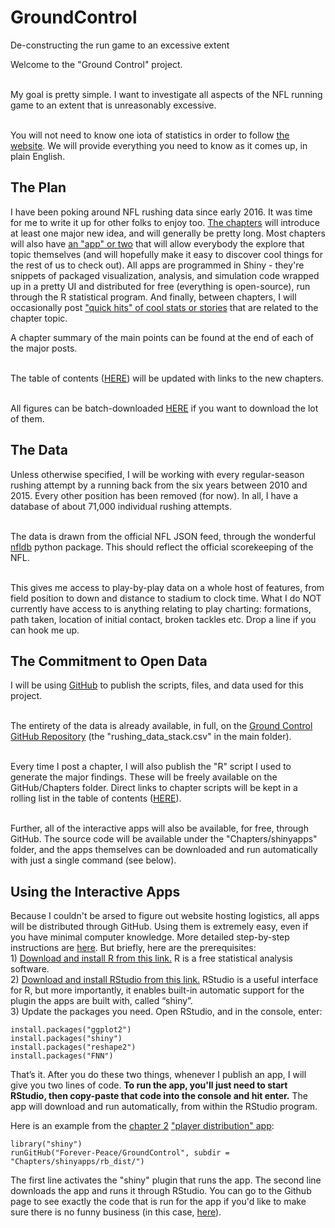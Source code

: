 # GroundControl
De-constructing the run game to an excessive extent

<p>Welcome to the "Ground Control" project.<br/><br/>

My goal is pretty simple. I want to investigate all aspects of the NFL running game to an extent that is unreasonably excessive. <br/><br/>

You will not need to know one iota of statistics in order to follow <a href="http://forever-peace.github.io/GroundControl/">the website</a>. We will provide everything you need to know as it comes up, in plain English.</p>

<h2>The Plan</h2>
<p>I have been poking around NFL rushing data since early 2016. It was time for me to write it up for other folks to enjoy too. <a href="http://forever-peace.github.io/GroundControl/contents/#chapters">The chapters</a> will introduce at least one major new idea, and will generally be pretty long. Most chapters will also have <a href="http://forever-peace.github.io/GroundControl/contents/#apps">an "app" or two</a> that will allow everybody the explore that topic themselves (and will hopefully make it easy to discover cool things for the rest of us to check out). All apps are programmed in Shiny - they're snippets of packaged visualization, analysis, and simulation code wrapped up in a pretty UI and distributed for free (everything is open-source), run through the R statistical program. And finally, between chapters, I will occasionally post <a href="http://forever-peace.github.io/GroundControl/contents/#quick-hits">"quick hits" of cool stats or stories</a> that are related to the chapter topic.</p>

<p>A chapter summary of the main points can be found at the end of each of the major posts.<br/><br/>

The table of contents (<a href="http://forever-peace.github.io/GroundControl/contents/">HERE</a>) will be updated with links to the new chapters.<br/><br/>

All figures can be batch-downloaded <a href="https://drive.google.com/open?id=0Bwky7l-QEUB4bmxmOWcxSUFXaFU">HERE</a> if you want to download the lot of them. </p>

<h2>The Data</h2>
<p>Unless otherwise specified, I will be working with every regular-season rushing attempt by a running back from the six years between 2010 and 2015. Every other position has been removed (for now). In all, I have a database of about 71,000 individual rushing attempts.<br/><br/>

The data is drawn from the official NFL JSON feed, through the wonderful <a href="https://github.com/BurntSushi/nfldb/wiki">nfldb</a> python package. This should reflect the official scorekeeping of the NFL.<br/><br/>

This gives me access to play-by-play data on a whole host of features, from field position to down and distance to stadium to clock time. What I do NOT currently have access to is anything relating to play charting: formations, path taken, location of initial contact, broken tackles etc. Drop a line if you can hook me up.</p>

<h2>The Commitment to Open Data</h2>
<p>I will be using <a href="http://www.howtogeek.com/180167/htg-explains-what-is-github-and-what-do-geeks-use-it-for/">GitHub</a> to publish the scripts, files, and data used for this project.<br/><br/>

The entirety of the data is already available, in full, on the <a href="https://github.com/Forever-Peace/GroundControl">Ground Control GitHub Repository</a> (the "rushing_data_stack.csv" in the main folder).<br/><br/>

Every time I post a chapter, I will also publish the "R" script I used to generate the major findings. These will be freely available on the GitHub/Chapters folder. Direct links to chapter scripts will be kept in a rolling list in the table of contents (<a href="/GroundControl/contents/#scripts">HERE</a>).<br/><br/>

Further, all of the interactive apps will also be available, for free, through GitHub. The source code will be available under the "Chapters/shinyapps" folder, and the apps themselves can be downloaded and run automatically with just a single command (see below).</p>

<h2>Using the Interactive Apps</h2>
<p>Because I couldn't be arsed to figure out website hosting logistics, all apps will be distributed through GitHub. Using them is extremely easy, even if you have minimal computer knowledge. More detailed step-by-step instructions are <a href="/GroundControl/apps/install_apps/">here</a>. But briefly, here are the prerequisites:<br/>
1) <a href="https://mran.revolutionanalytics.com/open/">Download and install R from this link.</a> R is a free statistical analysis software.<br/>
2) <a href="https://www.rstudio.com/products/rstudio/download/">Download and install RStudio from this link.</a> RStudio is a useful interface for R, but more importantly, it enables built-in automatic support for the plugin the apps are built with, called “shiny”.<br/>
3) Update the packages you need. Open RStudio, and in the console, enter:</p>
<pre><code>install.packages("ggplot2")
install.packages("shiny")
install.packages("reshape2")
install.packages("FNN")
</code></pre>
<p></p>That’s it. After you do these two things, whenever I publish an app, I will give you two lines of code. <b>To run the app, you'll just need to start RStudio, then copy-paste that code into the console and hit enter.</b> The app will download and run automatically, from within the RStudio program.</p>

<p>Here is an example from the <a href="/GroundControl/chapters/ch2/">chapter 2</a> <a href="/GroundControl/apps/rbdist/">"player distribution" app</a>:</p>
<pre><code>library("shiny")
runGitHub("Forever-Peace/GroundControl", subdir = "Chapters/shinyapps/rb_dist/")
</code></pre>

<p>The first line activates the "shiny" plugin that runs the app. The second line downloads the app and runs it through RStudio. You can go to the Github page to see exactly the code that is run for the app if you'd like to make sure there is no funny business (in this case, <a href="https://github.com/Forever-Peace/GroundControl/tree/master/Chapters/shinyapps/rb_dist">here</a>). </p>
